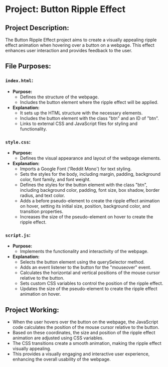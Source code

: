 # Project: Button Ripple Effect

## Project Description:
The Button Ripple Effect project aims to create a visually appealing ripple effect animation when hovering over a button on a webpage. This effect enhances user interaction and provides feedback to the user.

## File Purposes:

### `index.html`:
- **Purpose:** 
  - Defines the structure of the webpage.
  - Includes the button element where the ripple effect will be applied.
- **Explanation:**
  - It sets up the HTML structure with the necessary elements.
  - Includes the button element with the class "btn" and an ID of "btn".
  - Links to external CSS and JavaScript files for styling and functionality.

### `style.css`:
- **Purpose:** 
  - Defines the visual appearance and layout of the webpage elements.
- **Explanation:**
  - Imports a Google Font ('Reddit Mono') for text styling.
  - Sets the styles for the body, including margin, padding, background color, font family, and font weight.
  - Defines the styles for the button element with the class "btn", including background color, padding, font size, box shadow, border radius, and text color.
  - Adds a before pseudo-element to create the ripple effect animation on hover, setting its initial size, position, background color, and transition properties.
  - Increases the size of the pseudo-element on hover to create the ripple effect.

### `script.js`:
- **Purpose:** 
  - Implements the functionality and interactivity of the webpage.
- **Explanation:**
  - Selects the button element using the querySelector method.
  - Adds an event listener to the button for the "mouseover" event.
  - Calculates the horizontal and vertical positions of the mouse cursor relative to the button.
  - Sets custom CSS variables to control the position of the ripple effect.
  - Updates the size of the pseudo-element to create the ripple effect animation on hover.

## Project Working:
- When the user hovers over the button on the webpage, the JavaScript code calculates the position of the mouse cursor relative to the button.
- Based on these coordinates, the size and position of the ripple effect animation are adjusted using CSS variables.
- The CSS transitions create a smooth animation, making the ripple effect visually appealing.
- This provides a visually engaging and interactive user experience, enhancing the overall usability of the webpage.

